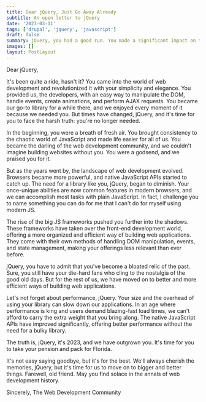 ```yaml
---
title: Dear jQuery, Just Go Away Already
subtitle: An open letter to jQuery
date: '2023-03-11'
tags: ['drupal', 'jquery', 'javascript']
draft: false
summary: jQuery, you had a good run. You made a significant impact on the web development world, and we'll always remember you for that. But it's 2023, and we have outgrown you. It's time for you to take a step back and let the modern tools and technologies take the spotlight. It's time for you to gracefully accept your place in the history of web development and let the new generation forge their own path. It's time for you to take your pension and pack for Florida.
images: []
layout: PostLayout
---
```


Dear jQuery,

It's been quite a ride, hasn't it? You came into the world of web development and revolutionized it with your simplicity and elegance. You provided us, the developers, with an easy way to manipulate the DOM, handle events, create animations, and perform AJAX requests. You became our go-to library for a while there, and we enjoyed every moment of it because we needed you. But times have changed, jQuery, and it's time for you to face the harsh truth: you're no longer needed.

In the beginning, you were a breath of fresh air. You brought consistency to the chaotic world of JavaScript and made life easier for all of us. You became the darling of the web development community, and we couldn't imagine building websites without you. You were a godsend, and we praised you for it.

But as the years went by, the landscape of web development evolved. Browsers became more powerful, and native JavaScript APIs started to catch up. The need for a library like you, jQuery, began to diminish. Your once-unique abilities are now common features in modern browsers, and we can accomplish most tasks with plain JavaScript. In fact, I challenge you to name something you can do for me that I can't do for myself using modern JS.

The rise of the big JS frameworks pushed you further into the shadows. These frameworks have taken over the front-end development world, offering a more organized and efficient way of building web applications. They come with their own methods of handling DOM manipulation, events, and state management, making your offerings less relevant than ever before.

jQuery, you have to admit that you've become a bloated relic of the past. Sure, you still have your die-hard fans who cling to the nostalgia of the good old days. But for the rest of us, we have moved on to better and more efficient ways of building web applications.

Let's not forget about performance, jQuery. Your size and the overhead of using your library can slow down our applications. In an age where performance is king and users demand blazing-fast load times, we can't afford to carry the extra weight that you bring along. The native JavaScript APIs have improved significantly, offering better performance without the need for a bulky library.

The truth is, jQuery, it's 2023, and we have outgrown you. It's time for you to take your pension and pack for Florida.

It's not easy saying goodbye, but it's for the best. We'll always cherish the memories, jQuery, but it's time for us to move on to bigger and better things. Farewell, old friend. May you find solace in the annals of web development history.

Sincerely,
The Web Development Community

